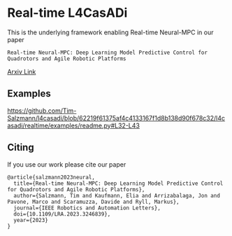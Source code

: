 # Real-time L4CasADi
This is the underlying framework enabling Real-time Neural-MPC in our paper
```
Real-time Neural-MPC: Deep Learning Model Predictive Control for Quadrotors and Agile Robotic Platforms
```
[Arxiv Link](https://arxiv.org/pdf/2203.07747)

## Examples
https://github.com/Tim-Salzmann/l4casadi/blob/62219f61375af4c4133167f1d8b138d90f678c32/l4casadi/realtime/examples/readme.py#L32-L43

## Citing
If you use our work please cite our paper
```
@article{salzmann2023neural,
  title={Real-time Neural-MPC: Deep Learning Model Predictive Control for Quadrotors and Agile Robotic Platforms},
  author={Salzmann, Tim and Kaufmann, Elia and Arrizabalaga, Jon and Pavone, Marco and Scaramuzza, Davide and Ryll, Markus},
  journal={IEEE Robotics and Automation Letters},
  doi={10.1109/LRA.2023.3246839},
  year={2023}
}
```